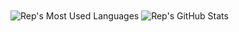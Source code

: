 <img align="center" alt="Rep's Most Used Languages" src="https://github-readme-stats.vercel.app/api/top-langs/?username=RepGraphics" />
<img align="center" alt="Rep's GitHub Stats" src="https://github-readme-stats.vercel.app/api/?username=RepGraphics&show_icons=true&title_color=fff&icon_color=79ff97&text_color=9f9f9f&bg_color=151515" />
